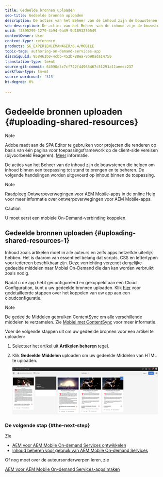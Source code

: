 ```yaml
---
title: Gedeelde bronnen uploaden
seo-title: Gedeelde bronnen uploaden
description: De acties van het Beheer van de inhoud zijn de bouwstenen die helpen om inhoud binnen een toepassing tot stand te brengen en te beheren. Volg deze pagina voor meer informatie over het uploaden van gedeelde bronnen.
seo-description: De acties van het Beheer van de inhoud zijn de bouwstenen die helpen om inhoud binnen een toepassing tot stand te brengen en te beheren. Volg deze pagina voor meer informatie over het uploaden van gedeelde bronnen.
uuid: f3595299-1279-4b94-9a49-9d1893250549
contentOwner: User
content-type: reference
products: SG_EXPERIENCEMANAGER/6.4/MOBILE
topic-tags: authoring-on-demand-services-app
discoiquuid: 958461b0-4cbb-452b-88ea-9b98ada14750
translation-type: tm+mt
source-git-commit: 64090e3c7cf722f44968467c51291a11aeeec237
workflow-type: tm+mt
source-wordcount: '315'
ht-degree: 0%

---
```



# Gedeelde bronnen uploaden {#uploading-shared-resources}

>[!NOTE]
>
>Adobe raadt aan de SPA Editor te gebruiken voor projecten die renderen op basis van één pagina voor toepassingsframework op de client-side vereisen (bijvoorbeeld Reageren). [Meer](/help/sites-developing/spa-overview.md) informatie.

De acties van het Beheer van de inhoud zijn de bouwstenen die helpen om inhoud binnen een toepassing tot stand te brengen en te beheren. De volgende handelingen worden uitgevoerd op inhoud binnen de toepassing.

>[!NOTE]
>
>Raadpleeg [Ontwerpoverwegingen voor AEM Mobile-apps](https://helpx.adobe.com/digital-publishing-solution/help/design-app.html) in de online Help voor meer informatie over ontwerpoverwegingen voor AEM Mobile-apps.

>[!CAUTION]
>
>U moet eerst een mobiele On-Demand-verbinding koppelen.

## Gedeelde bronnen uploaden {#uploading-shared-resources-1}

Inhoud zoals artikelen moet in alle auteurs en zelfs apps hetzelfde uiterlijk hebben. Het is daarom van essentieel belang dat scripts, CSS en lettertypen voor iedereen beschikbaar zijn. Deze verrichting verzendt dergelijke gedeelde middelen naar Mobiel On-Demand die dan kan worden verbruikt zoals nodig.

Nadat u de app hebt geconfigureerd en gekoppeld aan een Cloud Configuration, kunt u uw gedeelde bronnen uploaden. Klik [hier](/help/mobile/mobile-apps-ondemand-application-create-configure-action.md) voor gedetailleerde stappen over het koppelen van uw app aan een cloudconfiguratie.

>[!NOTE]
>
>De gedeelde Middelen gebruiken ContentSync om alle verschillende middelen te verzamelen. Zie [Mobiel met ContentSync](/help/mobile/mobile-ondemand-contentsync.md) voor meer informatie.

Voer de volgende stappen uit om uw gedeelde bronnen voor een artikel te uploaden:

1. Selecteer het artikel uit **Artikelen beheren** tegel.
1. Klik **Gedeelde Middelen** uploaden om uw gedeelde Middelen van HTML te uploaden.

   ![chlimage_1-133](assets/chlimage_1-133.png)

### De volgende stap {#the-next-step}

Zie

* [AEM voor AEM Mobile On-demand Services ontwikkelen](/help/mobile/aem-mobile-on-demand.md)
* [Inhoud beheren voor gebruik van AEM Mobile On-demand Services](/help/mobile/aem-mobile.md)

Of nog moet over de auteursonderwerpen leren, zie

[AEM voor AEM Mobile On-demand Services-apps maken](/help/mobile/mobile-apps-ondemand.md)
